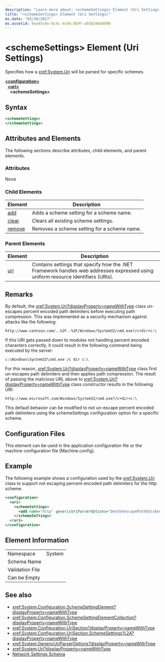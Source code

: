 ```yaml
---
description: "Learn more about: <schemeSettings> Element (Uri Settings)"
title: "<schemeSettings> Element (Uri Settings)"
ms.date: "03/30/2017"
ms.assetid: 0ae45c6e-8c4c-4c0d-8b9f-a93824648890
---
```

# \<schemeSettings> Element (Uri Settings)

Specifies how a <xref:System.Uri> will be parsed for specific schemes.  
  
[**\<configuration>**](../configuration-element.md)  
&nbsp;&nbsp;[**\<uri>**](uri-element-uri-settings.md)  
&nbsp;&nbsp;&nbsp;&nbsp;**\<schemeSettings>**  
  
## Syntax  
  
```xml  
<schemeSettings>
</schemeSettings>  
```  
  
## Attributes and Elements  

 The following sections describe attributes, child elements, and parent elements.  
  
### Attributes  

 None  
  
### Child Elements  
  
|**Element**|**Description**|  
|-----------------|---------------------|  
|[add](add-element-for-schemesettings-uri-settings.md)|Adds a scheme setting for a scheme name.|  
|[clear](clear-element-for-schemesettings-uri-settings.md)|Clears all existing scheme settings.|  
|[remove](remove-element-for-schemesettings-uri-settings.md)|Removes a scheme setting for a scheme name.|  
  
### Parent Elements  
  
|**Element**|**Description**|  
|-----------------|---------------------|  
|[uri](uri-element-uri-settings.md)|Contains settings that specify how the .NET Framework handles web addresses expressed using uniform resource identifiers (URIs).|  
  
## Remarks  

 By default, the <xref:System.Uri?displayProperty=nameWithType> class un-escapes percent encoded path delimiters before executing path compression. This was implemented as a security mechanism against attacks like the following:  
  
 `http://www.contoso.com/..%2F..%2F/Windows/System32/cmd.exe?/c+dir+c:\`  
  
 If this URI gets passed down to modules not handling percent encoded characters correctly, it could result in the following command being executed by the server:  
  
 `c:\Windows\System32\cmd.exe /c dir c:\`  
  
 For this reason, <xref:System.Uri?displayProperty=nameWithType> class first un-escapes path delimiters and then applies path compression. The result of passing the malicious URL above to <xref:System.Uri?displayProperty=nameWithType> class constructor results in the following URI:  
  
 `http://www.microsoft.com/Windows/System32/cmd.exe?/c+dir+c:\`  
  
 This default behavior can be modified to not un-escape percent encoded path delimiters using the schemeSettings configuration option for a specific scheme.  
  
## Configuration Files  

 This element can be used in the application configuration file or the machine configuration file (Machine.config).  
  
## Example  

 The following example shows a configuration used by the <xref:System.Uri> class to support not escaping percent-encoded path delimiters for the http scheme.  
  
```xml  
<configuration>  
  <uri>  
    <schemeSettings>  
      <add name="http" genericUriParserOptions="DontUnescapePathDotsAndSlashes"/>  
    </schemeSettings>  
  </uri>  
</configuration>  
```  
  
## Element Information  
  
|||
|-|-|  
|Namespace|System|  
|Schema Name||  
|Validation File||  
|Can be Empty||  
  
## See also

- <xref:System.Configuration.SchemeSettingElement?displayProperty=nameWithType>
- <xref:System.Configuration.SchemeSettingElementCollection?displayProperty=nameWithType>
- <xref:System.Configuration.UriSection?displayProperty=nameWithType>
- <xref:System.Configuration.UriSection.SchemeSettings%2A?displayProperty=nameWithType>
- <xref:System.GenericUriParserOptions?displayProperty=nameWithType>
- <xref:System.Uri?displayProperty=nameWithType>
- [Network Settings Schema](index.md)

